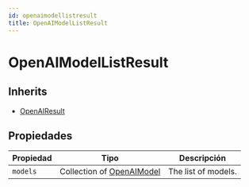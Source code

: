 ```yaml
---
id: openaimodellistresult
title: OpenAIModelListResult
---
```


# OpenAIModelListResult

## Inherits

- [OpenAIResult](OpenAIResult.md)

## Propiedades

| Propiedad | Tipo                                        | Descripción                         |
| --------- | ------------------------------------------- | ----------------------------------- |
| `models`  | Collection of [OpenAIModel](OpenAIModel.md) | The list of models. |
